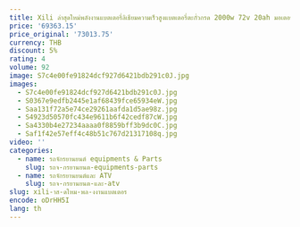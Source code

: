 ```yaml
---
title: Xili ล่าสุดใหม่พลังงานแบตเตอรี่ลิเธียมความเร็วสูงแบตเตอรี่ตะกั่วกรด 2000w 72v 20ah มอเตอร์ผู้ใหญ่ไฟฟ้า Dirt Bike Motorcy
price: '69363.15'
price_original: '73013.75'
currency: THB
discount: 5%
rating: 4
volume: 92
image: S7c4e00fe91824dcf927d6421bdb291c0J.jpg
images:
  - S7c4e00fe91824dcf927d6421bdb291c0J.jpg
  - S0367e9edfb2445e1af68439fce65934eW.jpg
  - Saa131f72a5e74ce29261aafda1d5ae98z.jpg
  - S4923d50570fc434e9611b6f42cedf87cW.jpg
  - Sa4330b4e27234aaaa0f8859bff3b9dc0C.jpg
  - Saf1f42e57eff4c48b51c767d21317108q.jpg
video: ''
categories:
  - name: รถจักรยานยนต์ equipments & Parts
    slug: รถจ-กรยานยนต-equipments-parts
  - name: รถจักรยานยนต์และ ATV
    slug: รถจ-กรยานยนต-และ-atv
slug: xili-าส-ดใหม-พล-งงานแบตเตอร
encode: oDrHH5I
lang: th
---
```

  